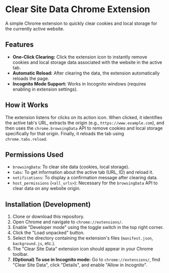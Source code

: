 # Clear Site Data Chrome Extension

A simple Chrome extension to quickly clear cookies and local storage for the currently active website.

## Features

*   **One-Click Clearing:** Click the extension icon to instantly remove cookies and local storage data associated with the website in the active tab.
*   **Automatic Reload:** After clearing the data, the extension automatically reloads the page.
*   **Incognito Mode Support:** Works in Incognito windows (requires enabling in extension settings).

## How it Works

The extension listens for clicks on its action icon. When clicked, it identifies the active tab's URL, extracts the origin (e.g., `https://www.example.com`), and then uses the `chrome.browsingData` API to remove cookies and local storage specifically for that origin. Finally, it reloads the tab using `chrome.tabs.reload`.

## Permissions Used

*   `browsingData`: To clear site data (cookies, local storage).
*   `tabs`: To get information about the active tab (URL, ID) and reload it.
*   `notifications`: To display a confirmation message after clearing data.
*   `host_permissions` (`<all_urls>`): Necessary for the `browsingData` API to clear data on any website origin.

## Installation (Development)

1.  Clone or download this repository.
2.  Open Chrome and navigate to `chrome://extensions/`.
3.  Enable "Developer mode" using the toggle switch in the top right corner.
4.  Click the "Load unpacked" button.
5.  Select the directory containing the extension's files (`manifest.json`, `background.js`, etc.).
6.  The "Clear Site Data" extension icon should appear in your Chrome toolbar.
7.  **(Optional) To use in Incognito mode:** Go to `chrome://extensions/`, find "Clear Site Data", click "Details", and enable "Allow in Incognito".
